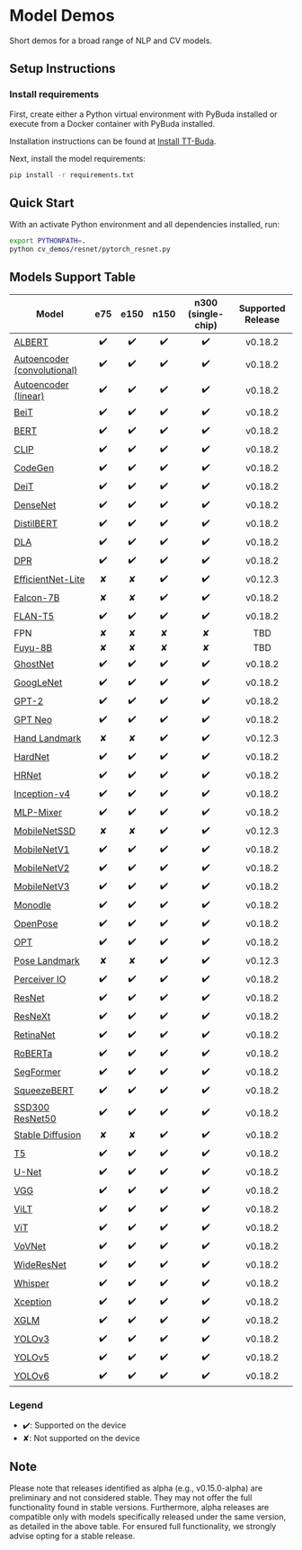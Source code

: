 # Model Demos

Short demos for a broad range of NLP and CV models.

## Setup Instructions

### Install requirements

First, create either a Python virtual environment with PyBuda installed or execute from a Docker container with PyBuda installed.

Installation instructions can be found at [Install TT-Buda](../first_5_steps/1_install_tt_buda.md).

Next, install the model requirements:

```bash
pip install -r requirements.txt
```

## Quick Start

With an activate Python environment and all dependencies installed, run:

```bash
export PYTHONPATH=.
python cv_demos/resnet/pytorch_resnet.py
```

## Models Support Table

| **Model**                                                 | **e75** | **e150** | **n150** | **n300 (single-chip)** | **Supported Release** |
| --------------------------------------------------------- | :-----: | :------: | :------: | :--------------------: | :-------------------: |
| [ALBERT](nlp_demos/albert/)                               |   ✔️     |    ✔️     |    ✔️     |             ✔️          |        v0.18.2        |
| [Autoencoder (convolutional)](cv_demos/conv_autoencoder/) |   ✔️     |    ✔️     |    ✔️     |             ✔️          |        v0.18.2        |
| [Autoencoder (linear)](cv_demos/linear_autoencoder/)      |   ✔️     |    ✔️     |    ✔️     |             ✔️          |        v0.18.2        |
| [BeiT](cv_demos/beit/)                                    |   ✔️     |    ✔️     |    ✔️     |             ✔️          |        v0.18.2        |
| [BERT](nlp_demos/bert/)                                   |   ✔️     |    ✔️     |    ✔️     |             ✔️          |        v0.18.2        |
| [CLIP](cv_demos/clip/)                                    |   ✔️     |    ✔️     |    ✔️     |             ✔️          |        v0.18.2        |
| [CodeGen](nlp_demos/codegen/)                             |   ✔️     |    ✔️     |    ✔️     |             ✔️          |        v0.18.2        |
| [DeiT](cv_demos/deit/)                                    |   ✔️     |    ✔️     |    ✔️     |             ✔️          |        v0.18.2        |
| [DenseNet](cv_demos/densenet/)                            |   ✔️     |    ✔️     |    ✔️     |             ✔️          |        v0.18.2        |
| [DistilBERT](nlp_demos/distilbert/)                       |   ✔️     |    ✔️     |    ✔️     |             ✔️          |        v0.18.2        |
| [DLA](cv_demos/dla/)                                      |   ✔️     |    ✔️     |    ✔️     |             ✔️          |        v0.18.2        |
| [DPR](nlp_demos/dpr/)                                     |   ✔️     |    ✔️     |    ✔️     |             ✔️          |        v0.18.2        |
| [EfficientNet-Lite](cv_demos/efficientnet_lite/)          |   ✘     |    ✘     |    ✔️     |             ✔️          |        v0.12.3        |
| [Falcon-7B](nlp_demos/falcon/)                            |   ✘     |    ✘     |    ✔️     |             ✔️          |        v0.18.2        |
| [FLAN-T5](nlp_demos/flant5/)                              |   ✔️     |    ✔️     |    ✔️     |             ✔️          |        v0.18.2        |
| FPN                                                       |   ✘     |    ✘     |    ✘     |             ✘          |        TBD            |
| [Fuyu-8B](nlp_demos/fuyu8b/)                              |   ✘     |    ✘     |    ✘     |             ✘          |        TBD            |
| [GhostNet](cv_demos/ghostnet/)                            |   ✔️     |    ✔️     |    ✔️     |             ✔️          |        v0.18.2        |
| [GoogLeNet](cv_demos/googlenet/)                          |   ✔️     |    ✔️     |    ✔️     |             ✔️          |        v0.18.2        |
| [GPT-2](nlp_demos/gpt2/)                                  |   ✔️     |    ✔️     |    ✔️     |             ✔️          |        v0.18.2        |
| [GPT Neo](nlp_demos/gptneo/)                              |   ✔️     |    ✔️     |    ✔️     |             ✔️          |        v0.18.2        |
| [Hand Landmark](cv_demos/landmark/)                       |   ✘     |    ✘     |    ✔️     |             ✔️          |        v0.12.3        |
| [HardNet](cv_demos/hardnet/)                              |   ✔️     |    ✔️     |    ✔️     |             ✔️          |        v0.18.2        |
| [HRNet](cv_demos/hrnet/)                                  |   ✔️     |    ✔️     |    ✔️     |             ✔️          |        v0.18.2        |
| [Inception-v4](cv_demos/inceptionv4/)                     |   ✔️     |    ✔️     |    ✔️     |             ✔️          |        v0.18.2        |
| [MLP-Mixer](cv_demos/mlpmixer/)                           |   ✔️     |    ✔️     |    ✔️     |             ✔️          |        v0.18.2        |
| [MobileNetSSD](cv_demos/mobilenet_ssd/)                   |   ✘     |    ✘     |    ✔️     |             ✔️          |        v0.12.3        |
| [MobileNetV1](cv_demos/mobilenet_v1/)                     |   ✔️     |    ✔️     |    ✔️     |             ✔️          |        v0.18.2        |
| [MobileNetV2](cv_demos/mobilenet_v2/)                     |   ✔️     |    ✔️     |    ✔️     |             ✔️          |        v0.18.2        |
| [MobileNetV3](cv_demos/mobilenet_v3/)                     |   ✔️     |    ✔️     |    ✔️     |             ✔️          |        v0.18.2        |
| [Monodle](cv_demos/monodle/)                              |   ✔️     |    ✔️     |    ✔️     |             ✔️          |        v0.18.2        |
| [OpenPose](cv_demos/openpose/)                            |   ✔️     |    ✔️     |    ✔️     |             ✔️          |        v0.18.2        |
| [OPT](nlp_demos/opt/)                                     |   ✔️     |    ✔️     |    ✔️     |             ✔️          |        v0.18.2        |
| [Pose Landmark](cv_demos/landmark/)                       |   ✘     |    ✘     |    ✔️     |             ✔️          |        v0.12.3        |
| [Perceiver IO](cv_demos/perceiverio/)                     |   ✔️     |    ✔️     |    ✔️     |             ✔️          |        v0.18.2        |
| [ResNet](cv_demos/resnet/)                                |   ✔️     |    ✔️     |    ✔️     |             ✔️          |        v0.18.2        |
| [ResNeXt](cv_demos/resnext/)                              |   ✔️     |    ✔️     |    ✔️     |             ✔️          |        v0.18.2        |
| [RetinaNet](cv_demos/retinanet/)                          |   ✔️     |    ✔️     |    ✔️     |             ✔️          |        v0.18.2        |
| [RoBERTa](nlp_demos/roberta/)                             |   ✔️     |    ✔️     |    ✔️     |             ✔️          |        v0.18.2        |
| [SegFormer](cv_demos/segformer/)                          |   ✔️     |    ✔️     |    ✔️     |             ✔️          |        v0.18.2        |
| [SqueezeBERT](nlp_demos/squeezebert/)                     |   ✔️     |    ✔️     |    ✔️     |             ✔️          |        v0.18.2        |
| [SSD300 ResNet50](cv_demos/ssd300_resnet50/)              |   ✔️     |    ✔️     |    ✔️     |             ✔️          |        v0.18.2        |
| [Stable Diffusion](cv_demos/stable_diffusion/)            |   ✘     |    ✘     |    ✔️     |             ✔️          |        v0.18.2        |
| [T5](nlp_demos/t5/)                                       |   ✔️     |    ✔️     |    ✔️     |             ✔️          |        v0.18.2        |
| [U-Net](cv_demos/unet/)                                   |   ✔️     |    ✔️     |    ✔️     |             ✔️          |        v0.18.2        |
| [VGG](cv_demos/vgg/)                                      |   ✔️     |    ✔️     |    ✔️     |             ✔️          |        v0.18.2        |
| [ViLT](cv_demos/vilt/)                                    |   ✔️     |    ✔️     |    ✔️     |             ✔️          |        v0.18.2        |
| [ViT](cv_demos/vit/)                                      |   ✔️     |    ✔️     |    ✔️     |             ✔️          |        v0.18.2        |
| [VoVNet](cv_demos/vovnet/)                                |   ✔️     |    ✔️     |    ✔️     |             ✔️          |        v0.18.2        |
| [WideResNet](cv_demos/wideresnet/)                        |   ✔️     |    ✔️     |    ✔️     |             ✔️          |        v0.18.2        |
| [Whisper](audio_demos/whisper/)                           |   ✔️     |    ✔️     |    ✔️     |             ✔️          |        v0.18.2        |
| [Xception](cv_demos/xception/)                            |   ✔️     |    ✔️     |    ✔️     |             ✔️          |        v0.18.2        |
| [XGLM](nlp_demos/xglm/)                                   |   ✔️     |    ✔️     |    ✔️     |             ✔️          |        v0.18.2        |
| [YOLOv3](cv_demos/yolo_v3/)                               |   ✔️     |    ✔️     |    ✔️     |             ✔️          |        v0.18.2        |
| [YOLOv5](cv_demos/yolo_v5/)                               |   ✔️     |    ✔️     |    ✔️     |             ✔️          |        v0.18.2        |
| [YOLOv6](cv_demos/yolo_v6/)                               |   ✔️     |    ✔️     |    ✔️     |             ✔️          |        v0.18.2        |

### Legend

- ✔️: Supported on the device
- ✘: Not supported on the device

## Note

Please note that releases identified as alpha (e.g., v0.15.0-alpha) are preliminary and not considered stable. They may not offer the full functionality found in stable versions. Furthermore, alpha releases are compatible only with models specifically released under the same version, as detailed in the above table. For ensured full functionality, we strongly advise opting for a stable release.
